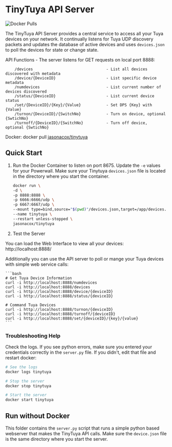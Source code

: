 # TinyTuya API Server

![Docker Pulls](https://img.shields.io/docker/pulls/jasonacox/tinytuya)

The TinyTuya API Server provides a central service to access all your Tuya devices on your network.  It continually listens for Tuya UDP discovery packets and updates the database of active devices and uses `devices.json` to poll the devices for state or change state.

API Functions - The server listens for GET requests on local port 8888:

```
    /devices                                - List all devices discovered with metadata   
    /device/{DeviceID}                      - List specific device metadata
    /numdevices                             - List current number of devices discovered
    /status/{DeviceID}                      - List current device status
    /set/{DeviceID}/{Key}/{Value}           - Set DPS {Key} with {Value} 
    /turnon/{DeviceID}/{SwitchNo}           - Turn on device, optional {SwtichNo}
    /turnoff/{DeviceID}/{SwitchNo}          - Turn off device, optional {SwtichNo}
```

Docker: docker pull [jasonacox/tinytuya](https://hub.docker.com/r/jasonacox/tinytuya)

## Quick Start

1. Run the Docker Container to listen on port 8675. Update the `-e` values for your Powerwall. Make sure your Tinytuya `devices.json` file is located in the directory where you start the container.

    ```bash
    docker run \
    -d \
    -p 8888:8888 \
    -p 6666:6666/udp \
    -p 6667:6667/udp \
    --mount type=bind,source="$(pwd)"/devices.json,target=/app/devices.json \
    --name tinytuya \
    --restart unless-stopped \
    jasonacox/tinytuya
    ```

2. Test the Server

You can load the Web Interface to view all your devices: http://localhost:8888/

Additionally you can use the API server to poll or mange your Tuya devices with simple web service calls:

    ```bash
    # Get Tuya Device Information
    curl -i http://localhost:8888/numdevices
    curl -i http://localhost:8888/devices
    curl -i http://localhost:8888/device/{deviceID}
    curl -i http://localhost:8888/status/{deviceID}

    # Command Tuya Devices
    curl -i http://localhost:8888/turnon/{deviceID}
    curl -i http://localhost:8888/turnoff/{deviceID}
    curl -i http://localhost:8888/set/{deviceID}/{key}/{value}
    ```

### Troubleshooting Help

Check the logs. If you see python errors, make sure you entered your credentials correctly in the `server.py` file.  If you didn't, edit that file and restart docker:

```bash
# See the logs
docker logs tinytuya

# Stop the server
docker stop tinytuya

# Start the server
docker start tinytuya
```

## Run without Docker

This folder contains the `server.py` script that runs a simple python based webserver that makes the TinyTuya API calls.  Make sure the `device.json` file is the same directory where you start the server.
